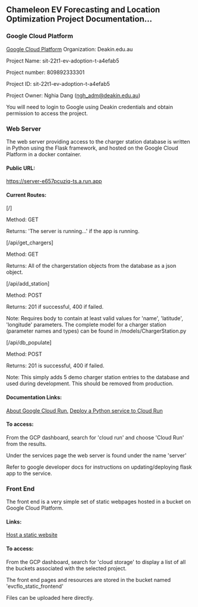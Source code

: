 ## Chameleon EV Forecasting and Location Optimization Project Documentation...

### Google Cloud Platform
[Google Cloud Platform](https://console.cloud.google.com/)
Organization: Deakin.edu.au

Project Name: sit-22t1-ev-adoption-t-a4efab5

Project number: 809892333301

Project ID: sit-22t1-ev-adoption-t-a4efab5

Project Owner: Nghia Dang (ngh_adm@deakin.edu.au)


You will need to login to Google using Deakin credentials and obtain permission to access the project.



### Web Server
The web server providing access to the charger station database is written in Python using the Flask framework, and hosted on the Google Cloud Platform in a docker container.

#### Public URL:
https://server-e657pcuziq-ts.a.run.app

#### Current Routes:
[/]

Method: GET

Returns: 'The server is running...' if the app is running.


[/api/get_chargers]

Method: GET

Returns: All of the chargerstation objects from the database as a json object.


[/api/add_station]

Method: POST

Returns: 201 if successful, 400 if failed.

Note: Requires body to contain at least valid values for 'name', 'latitude', 'longitude' parameters. The complete model for a charger station (parameter names and types) can be found in /models/ChargerStation.py


[/api/db_populate]

Method: POST

Returns: 201 is successful, 400 if failed.

Note: This simply adds 5 demo charger station entries to the database and used during development. This should be removed from production.



#### Documentation Links:
[About Google Cloud Run.](https://cloud.google.com/blog/topics/developers-practitioners/cloud-run-story-serverless-containers)
[Deploy a Python service to Cloud Run](https://cloud.google.com/run/docs/quickstarts/build-and-deploy/deploy-python-service)

#### To access:
From the GCP dashboard, search for 'cloud run' and choose 'Cloud Run' from the results.

Under the services page the web server is found under the name 'server'

Refer to google developer docs for instructions on updating/deploying flask app to the service.




### Front End
The front end is a very simple set of static webpages hosted in a bucket on Google Cloud Platform.

#### Links:
[Host a static website](https://cloud.google.com/storage/docs/hosting-static-website)

#### To access:
From the GCP dashboard, search for 'cloud storage' to display a list of all the buckets associated with the selected project.

The front end pages and resources are stored in the bucket named 'evcflo_static_frontend'

Files can be uploaded here directly.
